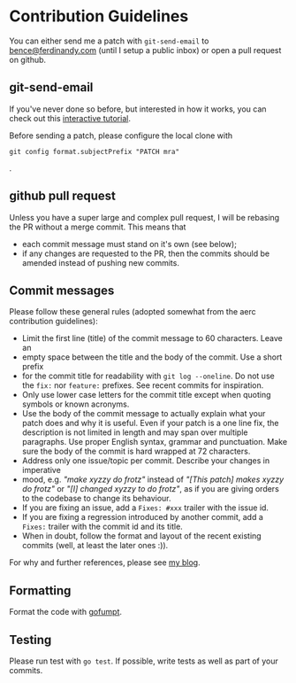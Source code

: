 # Contribution Guidelines

You can either send me a patch with `git-send-email` to bence@ferdinandy.com
(until I setup a public inbox) or open a pull request on github.

## git-send-email

If you've never done so before, but interested in how it works, you can check out this [interactive tutorial](https://git-send-email.io/).

Before sending a patch, please configure the local clone with

```
git config format.subjectPrefix "PATCH mra"
```
.

## github pull request

Unless you have a super large and complex pull request, I will be rebasing the
PR without a merge commit. This means that

- each commit message must stand on it's own (see below);
- if any changes are requested to the PR, then the commits should be amended instead of pushing new commits.



## Commit messages

Please follow these general rules (adopted somewhat from the aerc contribution guidelines):

- Limit the first line (title) of the commit message to 60 characters. Leave an
- empty space between the title and the body of the commit.  Use a short prefix
- for the commit title for readability with `git log --oneline`. Do not use the
  `fix:` nor `feature:` prefixes. See recent commits for inspiration.
- Only use lower case letters for the commit title except when quoting symbols
  or known acronyms.
- Use the body of the commit message to actually explain what your patch does
  and why it is useful. Even if your patch is a one line fix, the description
  is not limited in length and may span over multiple paragraphs. Use proper
  English syntax, grammar and punctuation. Make sure the body of the commit is
  hard wrapped at 72 characters.
- Address only one issue/topic per commit.  Describe your changes in imperative
- mood, e.g. *"make xyzzy do frotz"*
  instead of *"[This patch] makes xyzzy do frotz"* or *"[I] changed xyzzy to do
  frotz"*, as if you are giving orders to the codebase to change its behaviour.
- If you are fixing an issue, add a `Fixes: #xxx` trailer with the issue id.
- If you are fixing a regression introduced by another commit, add a `Fixes:`
  trailer with the commit id and its title.
- When in doubt, follow the format and layout of the recent existing commits
  (well, at least the later ones :)).

For why and further references, please see [my blog](https://bence.ferdinandy.com/gitcraft/).


## Formatting

Format the code with [gofumpt](https://github.com/mvdan/gofumpt).

## Testing

Please run test with `go test`. If possible, write tests as well as part of your commits.
